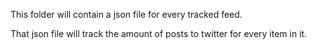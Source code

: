 This folder will contain a json file for every tracked feed.

That json file will track the amount of posts to twitter for every item in it.
